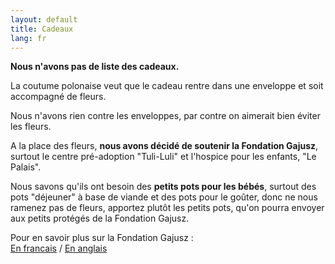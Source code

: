 ```yaml
---
layout: default
title: Cadeaux
lang: fr
---
```


<div class="row">
  <div class="col-12">
    <p><strong>Nous n'avons pas de liste des cadeaux.</strong></p>
    <p>La coutume polonaise veut que le cadeau rentre dans une enveloppe et soit accompagné de fleurs.</p>
    <p>Nous n'avons rien contre les enveloppes, par contre on aimerait bien éviter les fleurs.</p> 
    <p>A la place des fleurs, <strong>nous avons décidé de soutenir la Fondation Gajusz</strong>, surtout le centre pré-adoption "Tuli-Luli" et l'hospice pour les enfants, "Le Palais".</p>
    <p>Nous savons qu'ils ont besoin des <strong>petits pots pour les bébés</strong>, surtout des pots "déjeuner" à base de viande et des pots pour le goûter, donc ne nous ramenez pas de fleurs, apportez plutôt les petits pots, qu'on pourra envoyer aux petits protégés de la Fondation Gajusz.</p> 
    <p>Pour en savoir plus sur la Fondation Gajusz :<br />
    <a target="_blank" href="https://reinformation.tv/soins-palliatifs-perinataux-neonataux-pologne-fondation-gajusz-bault-76494-2/">En francais</a> / 
    <a target="_blank" href="https://gajusz.org.pl/en/">En anglais</a></p> 
  </div>
</div>
